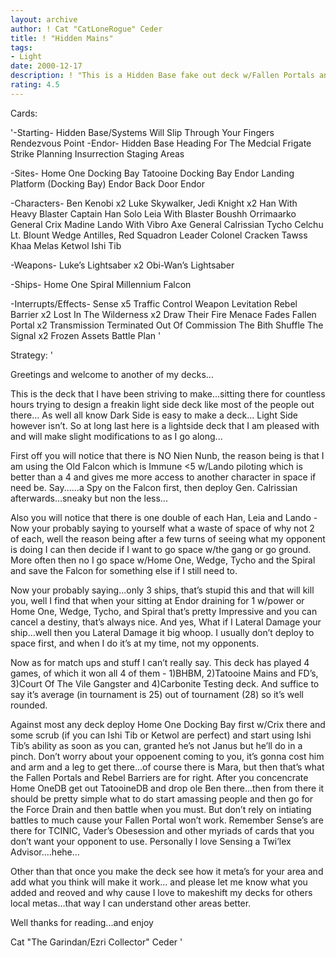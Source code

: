 ```yaml
---
layout: archive
author: ! Cat "CatLoneRogue" Ceder
title: ! "Hidden Mains"
tags:
- Light
date: 2000-12-17
description: ! "This is a Hidden Base fake out deck w/Fallen Portals and Mains for Force Drain and a little more..."
rating: 4.5
---
```

Cards: 

'-Starting-
Hidden Base/Systems Will Slip Through Your Fingers
Rendezvous Point
-Endor- Hidden Base
Heading For The Medcial Frigate
Strike Planning
Insurrection
Staging Areas

-Sites-
Home One Docking Bay
Tatooine Docking Bay
Endor Landing Platform (Docking Bay)
Endor Back Door
Endor

-Characters-
Ben Kenobi x2
Luke Skywalker, Jedi Knight x2
Han With Heavy Blaster
Captain Han Solo
Leia With Blaster
Boushh
Orrimaarko
General Crix Madine
Lando With Vibro Axe
General Calrissian
Tycho Celchu
Lt. Blount
Wedge Antilles, Red Squadron Leader
Colonel Cracken
Tawss Khaa
Melas
Ketwol
Ishi Tib

-Weapons-
Luke’s Lightsaber x2
Obi-Wan’s Lightsaber

-Ships-
Home One
Spiral
Millennium Falcon

-Interrupts/Effects-
Sense x5
Traffic Control
Weapon Levitation
Rebel Barrier x2
Lost In The Wilderness x2
Draw Their Fire
Menace Fades
Fallen Portal x2
Transmission Terminated
Out Of Commission
The Bith Shuffle
The Signal x2
Frozen Assets
Battle Plan
'

Strategy: '

Greetings and welcome to another of my decks...

This is the deck that I have been striving to make...sitting there for countless hours trying to design a freakin light side deck like most of the people out there... As well all know Dark Side is easy to make a deck... Light Side however isn’t. So at long last here is a lightside deck that I am pleased with and will make slight modifications to as I go along...

First off you will notice that there is NO Nien Nunb, the reason being is that I am using the Old Falcon which is Immune <5 w/Lando piloting which is better than a 4 and gives me more access to another character in space if need be. Say......a Spy on the Falcon first, then deploy Gen. Calrissian afterwards...sneaky but non the less...

Also you will notice that there is one double of each Han, Leia and Lando - Now your probably saying to yourself what a waste of space of why not 2 of each, well the reason being after a few turns of seeing what my opponent is doing I can then decide if I want to go space w/the gang or go ground. More often then no I go space w/Home One, Wedge, Tycho and the Spiral and save the Falcon for something else if I still need to.

Now your probably saying...only 3 ships, that’s stupid this and that will kill you, well I find that when your sitting at Endor draining for 1 w/power or Home One, Wedge, Tycho, and Spiral that’s pretty Impressive and you can cancel a destiny, that’s always nice. And yes, What if I Lateral Damage your ship...well then you Lateral Damage it big whoop. I usually don’t deploy to space first, and when I do it’s at my time, not my opponents.

Now as for match ups and stuff I can’t really say. This deck has played 4 games, of which it won all 4 of them - 1)BHBM, 2)Tatooine Mains and FD’s, 3)Court Of The Vile Gangster and 4)Carbonite Testing deck. And suffice to say it’s average (in tournament is 25) out of tournament (28) so it’s well rounded.

Against most any deck deploy Home One Docking Bay first w/Crix there and some scrub (if you can Ishi Tib or Ketwol are perfect) and start using Ishi Tib’s ability as soon as you can, granted he’s not Janus but he’ll do in a pinch. Don’t worry about your oppoenent coming to you, it’s gonna cost him and arm and a leg to get there...of course there is Mara, but then that’s what the Fallen Portals and Rebel Barriers are for right. After you concencrate Home OneDB get out TatooineDB and drop ole Ben there...then from there it should be pretty simple what to do start amassing people and then go for the Force Drain and then battle when you must. But don’t rely on intiating battles to much cause your Fallen Portal won’t work. Remember Sense’s are there for TCINIC, Vader’s Obesession and other myriads of cards that you don’t want your opponent to use. Personally I love Sensing a Twi’lex Advisor....hehe...

Other than that once you make the deck see how it meta’s for your area and add what you think will make it work... and please let me know what you added and reoved and why cause I love to makeshift my decks for others local metas...that way I can understand other areas better.

Well thanks for reading...and enjoy

Cat "The Garindan/Ezri Collector" Ceder '